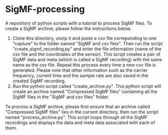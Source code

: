 # SigMF-processing
A repository of python scripts with a tutorial to process SigMF files.
To create a SigMF archive, please follow the instructions below.

1.  Clone this directory, unzip it and paste a csv file correponding to one "capture" to the folder named "SigMF and csv files". Then run the script "create_sigmf_recording.py" and enter the file information (name of the csv file and the coordinates of the sensor). This script creates a pair of SigMF data and meta (which is called a SigMF recording) with the same name as the csv file. Repeat this process every time a new csv file is generated. Please note that other information such as the carrier frequency, current time and the sample rate are also saved in the created SigMF recording.
2.  Run the python script called "create_archive.py". This python script will create an archive named "Compressed SigMF files" containing all the SigMF files in the "SigMF and csv files" folder.

To process a SigMF archive, please first ensure that an archive called "Compressed SigMF files" lies in the current directory, then run the script named "process_archive.py". This script loops through all the SigMF recordings and displays the data and meta data associated with each of them.
